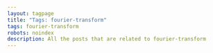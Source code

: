 ```yaml
---
layout: tagpage
title: "Tags: fourier-transform"
tags: fourier-transform
robots: noindex
description: All the posts that are related to fourier-transform
---
```


